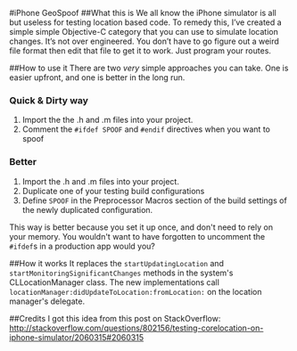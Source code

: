 #iPhone GeoSpoof
##What this is
We all know the iPhone simulator is all but useless for testing location based code. To remedy this, I’ve created a simple simple Objective-C category that you can use to simulate location changes. It’s not over engineered. You don’t have to go figure out a weird file format then edit that file to get it to work. Just program your routes.

##How to use it
There are two *very* simple approaches you can take. One is easier upfront, and one is better in the long run.

### Quick & Dirty way
1. Import the the .h and .m files into your project.
2. Comment the `#ifdef SPOOF` and `#endif` directives when you want to spoof


### Better
1. Import the .h and .m files into your project.
2. Duplicate one of your testing build configurations
3. Define `SPOOF` in the Preprocessor Macros section of the build settings of the newly duplicated configuration.

This way is better because you set it up once, and don't need to rely on your memory. You wouldn't want to have forgotten to uncomment the `#ifdef`s in a production app would you?

##How it works
It replaces the `startUpdatingLocation` and `startMonitoringSignificantChanges` methods in the system's CLLocationManager class. The new implementations call `locationManager:didUpdateToLocation:fromLocation:` on the location manager's delegate.

##Credits
I got this idea from this post on StackOverflow:
http://stackoverflow.com/questions/802156/testing-corelocation-on-iphone-simulator/2060315#2060315
